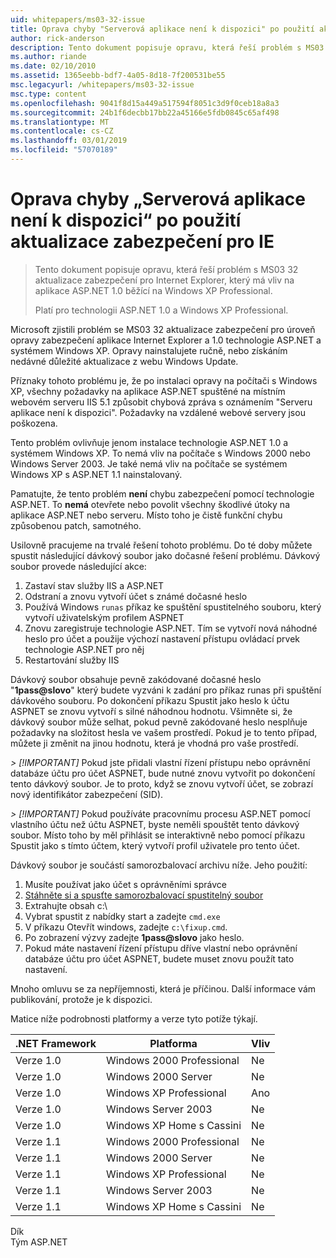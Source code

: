 ```yaml
---
uid: whitepapers/ms03-32-issue
title: Oprava chyby "Serverová aplikace není k dispozici" po použití aktualizace zabezpečení pro IE | Dokumentace Microsoftu
author: rick-anderson
description: Tento dokument popisuje opravu, která řeší problém s MS03 32 aktualizace zabezpečení pro Internet Explorer, který má vliv na aplikace ASP.NET 1.0 běžící na Wi...
ms.author: riande
ms.date: 02/10/2010
ms.assetid: 1365eebb-bdf7-4a05-8d18-7f200531be55
msc.legacyurl: /whitepapers/ms03-32-issue
msc.type: content
ms.openlocfilehash: 9041f8d15a449a517594f8051c3d9f0ceb18a8a3
ms.sourcegitcommit: 24b1f6decbb17bb22a45166e5fdb0845c65af498
ms.translationtype: MT
ms.contentlocale: cs-CZ
ms.lasthandoff: 03/01/2019
ms.locfileid: "57070189"
---
```

<a name="fix-for-server-application-unavailable-error-after-applying-security-update-for-ie"></a>Oprava chyby „Serverová aplikace není k dispozici“ po použití aktualizace zabezpečení pro IE
====================
> Tento dokument popisuje opravu, která řeší problém s MS03 32 aktualizace zabezpečení pro Internet Explorer, který má vliv na aplikace ASP.NET 1.0 běžící na Windows XP Professional.
> 
> Platí pro technologii ASP.NET 1.0 a Windows XP Professional.


Microsoft zjistili problém se MS03 32 aktualizace zabezpečení pro úroveň opravy zabezpečení aplikace Internet Explorer a 1.0 technologie ASP.NET a systémem Windows XP. Opravy nainstalujete ručně, nebo získáním nedávné důležité aktualizace z webu Windows Update.

Příznaky tohoto problému je, že po instalaci opravy na počítači s Windows XP, všechny požadavky na aplikace ASP.NET spuštěné na místním webovém serveru IIS 5.1 způsobit chybová zpráva s oznámením "Serveru aplikace není k dispozici". Požadavky na vzdálené webové servery jsou poškozena.

Tento problém ovlivňuje jenom instalace technologie ASP.NET 1.0 a systémem Windows XP. To nemá vliv na počítače s Windows 2000 nebo Windows Server 2003. Je také nemá vliv na počítače se systémem Windows XP s ASP.NET 1.1 nainstalovaný.

Pamatujte, že tento problém **není** chybu zabezpečení pomocí technologie ASP.NET. To **nemá** otevřete nebo povolit všechny škodlivé útoky na aplikace ASP.NET nebo serveru. Místo toho je čistě funkční chybu způsobenou patch, samotného.

Usilovně pracujeme na trvalé řešení tohoto problému. Do té doby můžete spustit následující dávkový soubor jako dočasné řešení problému. Dávkový soubor provede následující akce:

1. Zastaví stav služby IIS a ASP.NET
2. Odstraní a znovu vytvoří účet s známé dočasné heslo
3. Používá Windows `runas` příkaz ke spuštění spustitelného souboru, který vytvoří uživatelským profilem ASPNET
4. Znovu zaregistruje technologie ASP.NET. Tím se vytvoří nová náhodné heslo pro účet a použije výchozí nastavení přístupu ovládací prvek technologie ASP.NET pro něj
5. Restartování služby IIS

Dávkový soubor obsahuje pevně zakódované dočasné heslo "<strong>1pass\@slovo</strong>" který budete vyzváni k zadání pro příkaz runas při spuštění dávkového souboru. Po dokončení příkazu Spustit jako heslo k účtu ASPNET se znovu vytvoří s silné náhodnou hodnotu. Všimněte si, že dávkový soubor může selhat, pokud pevně zakódované heslo nesplňuje požadavky na složitost hesla ve vašem prostředí. Pokud je to tento případ, můžete ji změnit na jinou hodnotu, která je vhodná pro vaše prostředí.

*> [!IMPORTANT]* Pokud jste přidali vlastní řízení přístupu nebo oprávnění databáze účtu pro účet ASPNET, bude nutné znovu vytvořit po dokončení tento dávkový soubor. Je to proto, když se znovu vytvoří účet, se zobrazí nový identifikátor zabezpečení (SID).

*> [!IMPORTANT]* Pokud používáte pracovnímu procesu ASP.NET pomocí vlastního účtu než účtu ASPNET, byste neměli spouštět tento dávkový soubor. Místo toho by měl přihlásit se interaktivně nebo pomocí příkazu Spustit jako s tímto účtem, který vytvoří profil uživatele pro tento účet.

Dávkový soubor je součástí samorozbalovací archivu níže. Jeho použití:

1. Musíte používat jako účet s oprávněními správce
2. [Stáhněte si a spusťte samorozbalovací spustitelný soubor](ms03-32-issue/_static/fixup1.exe)
3. Extrahujte obsah c:\
4. Vybrat spustit z nabídky start a zadejte `cmd.exe`
5. V příkazu Otevřít windows, zadejte `c:\fixup.cmd`.
6. Po zobrazení výzvy zadejte <strong>1pass\@slovo</strong> jako heslo.
7. Pokud máte nastavení řízení přístupu dříve vlastní nebo oprávnění databáze účtu pro účet ASPNET, budete muset znovu použít tato nastavení.

Mnoho omluvu se za nepříjemnosti, která je příčinou. Další informace vám publikování, protože je k dispozici.

Matice níže podrobnosti platformy a verze tyto potíže týkají.

| .NET Framework | Platforma | Vliv |
| --- | --- | --- |
| Verze 1.0 | Windows 2000 Professional | Ne |
| Verze 1.0 | Windows 2000 Server | Ne |
| Verze 1.0 | Windows XP Professional | Ano |
| Verze 1.0 | Windows Server 2003 | Ne |
| Verze 1.0 | Windows XP Home s Cassini | Ne |
| Verze 1.1 | Windows 2000 Professional | Ne |
| Verze 1.1 | Windows 2000 Server | Ne |
| Verze 1.1 | Windows XP Professional | Ne |
| Verze 1.1 | Windows Server 2003 | Ne |
| Verze 1.1 | Windows XP Home s Cassini | Ne |

Dík   
 Tým ASP.NET
